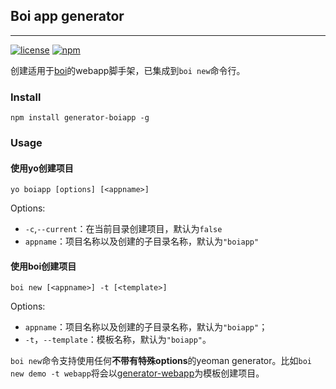 ## Boi app generator
---
[![license](https://img.shields.io/github/license/boijs/boi.svg?style=plastic)](https://github.com/boijs/boi/blob/master/LICENSE)
[![npm](https://img.shields.io/npm/v/generator-boiapp.svg?style=plastic)](https://www.npmjs.com/package/boi)

创建适用于[boi](https://github.com/boijs/boi)的webapp脚手架，已集成到`boi new`命令行。

### Install
```
npm install generator-boiapp -g
```

### Usage

#### 使用yo创建项目
```
yo boiapp [options] [<appname>]
```
Options:
* `-c`,`--current`：在当前目录创建项目，默认为`false`
* `appname`：项目名称以及创建的子目录名称，默认为`"boiapp"`


#### 使用boi创建项目
```
boi new [<appname>] -t [<template>]
```
Options:
* `appname`：项目名称以及创建的子目录名称，默认为`"boiapp"`；
* `-t`，`--template`：模板名称，默认为`"boiapp"`。

`boi new`命令支持使用任何**不带有特殊options**的yeoman generator。比如`boi new demo -t webapp`将会以[generator-webapp](https://github.com/yeoman/generator-webapp)为模板创建项目。
